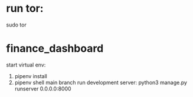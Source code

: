 # run tor:
sudo tor 
# finance_dashboard
start virtual env:
1) pipenv install
2) pipenv shell
main branch
run development server:
python3 manage.py runserver 0.0.0.0:8000
